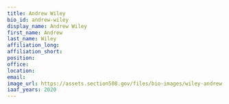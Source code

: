 ```yaml
---
title: Andrew Wiley
bio_id: andrew-wiley
display_name: Andrew Wiley
first_name: Andrew
last_name: Wiley
affiliation_long: 
affiliation_short: 
position: 
office: 
location: 
email: 
image_url: https://assets.section508.gov/files/bio-images/wiley-andrew.png
iaaf_years: 2020
---
```

